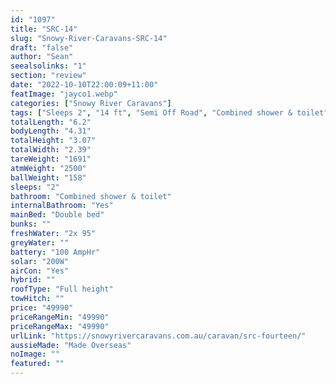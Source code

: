 ```yaml
---
id: "1097"
title: "SRC-14"
slug: "Snowy-River-Caravans-SRC-14"
draft: "false"
author: "Sean"
seealsolinks: "1"
section: "review"
date: "2022-10-10T22:00:09+11:00"
featImage: "jayco1.webp"
categories: ["Snowy River Caravans"]
tags: ["Sleeps 2", "14 ft", "Semi Off Road", "Combined shower & toilet", "Full height", "Under 50k"]
totalLength: "6.2"
bodyLength: "4.31"
totalHeight: "3.07"
totalWidth: "2.39"
tareWeight: "1691"
atmWeight: "2500"
ballWeight: "158"
sleeps: "2"
bathroom: "Combined shower & toilet"
internalBathroom: "Yes"
mainBed: "Double bed"
bunks: ""
freshWater: "2x 95"
greyWater: ""
battery: "100 AmpHr"
solar: "200W"
airCon: "Yes"
hybrid: ""
roofType: "Full height"
towHitch: ""
price: "49990"
priceRangeMin: "49990"
priceRangeMax: "49990"
urlLink: "https://snowyrivercaravans.com.au/caravan/src-fourteen/"
aussieMade: "Made Overseas"
noImage: ""
featured: ""
---
```

